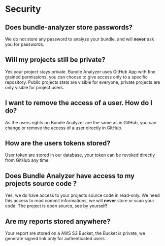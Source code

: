 # Security

## Does bundle-analyzer store passwords?

We do not store any password to analyze your bundle, and will **never** ask you for passwords.

## Will my projects still be private?

Yes your project stays private. Bundle Analyzer uses GitHub App with fine grained permissions, you can choose to give access only to a specific repository. Public projects stats are visible for everyone, private projects are only visible for project users.

## I want to remove the access of a user. How do I do?

As the users rights on Bundle Analyzer are the same as in GitHub, you can change or remove the access of a user directly in GitHub.

## How are the users tokens stored?

User token are stored in our database, your token can be revoked directly from GitHub any time.

## Does Bundle Analyzer have access to my projects source code ?

Yes, we do have access to your projects source code in read-only. We need this access to read commit informations, we will **never** store or scan your code. The project is open source, see by yourself!

## Are my reports stored anywhere?

Your report are stored on a AWS S3 Bucket, the Bucket is private, we generate signed link only for authenticated users.
